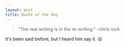 ```yaml
---
layout: post
title: Quote of the Day
---
```


> "The real writing is in the re-writing."
> -chris rock

It's been said before, but I heard him say it. 😛